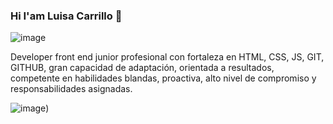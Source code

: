 ### Hi I'am Luisa Carrillo 👋

![image](https://user-images.githubusercontent.com/104478186/196040566-3d1f4685-9e24-488c-a2cf-aeeba3c611c9.png)

Developer front end junior profesional con fortaleza en HTML, CSS, JS, GIT, GITHUB, gran capacidad de adaptación, orientada a resultados, competente en habilidades blandas, proactiva, alto nivel de compromiso y responsabilidades asignadas.

![image](https://user-images.githubusercontent.com/104478186/196016574-5307c722-d313-4aa8-b9a3-96bd724b0119.png))




